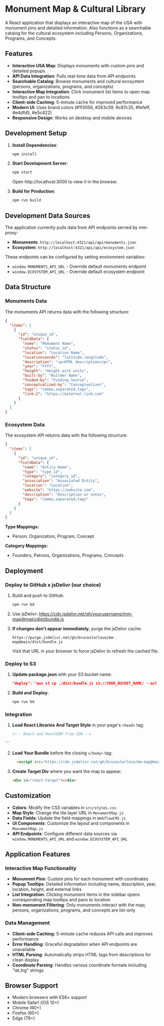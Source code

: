 # Monument Map & Cultural Library

A React application that displays an interactive map of the USA with monument pins and detailed information. Also functions as a searchable catalog for the cultural ecosystem including Persons, Organizations, Programs, and Concepts.

## Features

- **Interactive USA Map**: Displays monuments with custom pins and detailed popups
- **API Data Integration**: Pulls real-time data from API endpoints
- **Searchable Catalog**: Browse monuments and cultural ecosystem (persons, organizations, programs, and concepts)
- **Interactive Map Integration**: Click monument list items to open map tooltips and pan to locations
- **Client-side Caching**: 5-minute cache for improved performance
- **Modern UI**: Uses brand colors (#1f3056, #263c59, #c87c35, #fefeff, #e4dfd5, #e5c422)
- **Responsive Design**: Works on desktop and mobile devices

## Development Setup

1. **Install Dependencies**:

   ```bash
   npm install
   ```

2. **Start Development Server**:

   ```bash
   npm start
   ```

   Open http://localhost:3000 to view it in the browser.

3. **Build for Production**:
   ```bash
   npm run build
   ```

## Development Data Sources

The application currently pulls data from API endpoints served by mm-proxy:

- **Monuments**: `http://localhost:4321/api/api/monuments.json`
- **Ecosystem**: `http://localhost:4321/api/api/ecosystem.json`

These endpoints can be configured by setting environment variables:

- `window.MONUMENTS_API_URL` - Override default monuments endpoint
- `window.ECOSYSTEM_API_URL` - Override default ecosystem endpoint

## Data Structure

### Monuments Data

The monuments API returns data with the following structure:

```json
{
  "items": [
    {
      "id": "unique_id",
      "fieldData": {
        "name": "Monument Name",
        "status": "status_id",
        "location": "Location Name",
        "locationcoords": "latitude,longitude",
        "description": "<p>HTML description</p>",
        "year": "YYYY",
        "height": "Height with units",
        "built-by": "Builder Name",
        "funded-by": "Funding Source",
        "conceptualized-by": "Conceptualizer",
        "tags": "comma,separated,tags",
        "link-2": "https://external-link.com"
      }
    }
  ]
}
```

### Ecosystem Data

The ecosystem API returns data with the following structure:

```json
{
  "items": [
    {
      "id": "unique_id",
      "fieldData": {
        "name": "Entity Name",
        "type": "type_id",
        "category": "category_id",
        "association": "Associated Entity",
        "location": "Location",
        "website": "https://website.com",
        "description": "Description or notes",
        "tags": "comma,separated,tags"
      }
    }
  ]
}
```

**Type Mappings:**

- Person, Organization, Program, Concept

**Category Mappings:**

- Founders, Patrons, Organizations, Programs, Concepts

## Deployment

### Deploy to GitHub x jsDelivr (our choice)

1. Build and push to GitHub:
   ```bash
   npm run bd
   ```

2. Use jsDelivr: https://cdn.jsdelivr.net/gh/yourusername/mm-map@main/dist/bundle.js

3. **If changes don't appear immediately**, purge the jsDelivr cache:
   ```
   https://purge.jsdelivr.net/gh/brucestarlove/mm-map@main/dist/bundle.js
   ```
   Visit that URL in your browser to force jsDelivr to refresh the cached file.

### Deploy to S3

1. **Update package.json** with your S3 bucket name:

   ```json
   "deploy": "aws s3 cp ./dist/bundle.js s3://YOUR_BUCKET_NAME/ --acl public-read"
   ```

2. **Build and Deploy**:
   ```bash
   npm run bd
   ```

### Integration

1. **Load React Libraries And Target Style** in your page's `<head>` tag:

   ```html
   <!-- React and ReactDOM from CDN -->
  <script src="https://unpkg.com/react@19.1.1/umd/react.production.min.js" crossorigin></script>
  <script src="https://unpkg.com/react-dom@19.1.1/umd/react-dom.production.min.js" crossorigin></script>
  <!-- Leaflet CSS for the map -->
  <link rel="stylesheet" href="https://unpkg.com/leaflet@1.9.4/dist/leaflet.css" />
  <style>
    #react-target {
      width: 100%;
      height: 80vh;
      min-height: 600px;
      border-radius: 12px;
      overflow: hidden;
      box-shadow: 0 8px 32px rgba(31, 48, 86, 0.2);
    }
  </style>
   ```

2. **Load Your Bundle** before the closing `</body>` tag:

   ```html
     <script src="https://cdn.jsdelivr.net/gh/brucestarlove/mm-map@main/dist/bundle.js"></script>
   ```

3. **Create Target Div** where you want the map to appear:

   ```html
   <div id="react-target"></div>
   ```

## Customization

- **Colors**: Modify the CSS variables in `src/styles.css`
- **Map Style**: Change the tile layer URL in `MonumentMap.js`
- **Data Fields**: Update the field mappings in `WebflowCMS.js`
- **UI Components**: Customize the layout and components in `MonumentMap.js`
- **API Endpoints**: Configure different data sources via `window.MONUMENTS_API_URL` and `window.ECOSYSTEM_API_URL`

## Application Features

### Interactive Map Functionality

- **Monument Pins**: Custom pins for each monument with coordinates
- **Popup Tooltips**: Detailed information including name, description, year, location, height, and external links
- **List Integration**: Clicking monument items in the sidebar opens corresponding map tooltips and pans to location
- **Non-monument Filtering**: Only monuments interact with the map; persons, organizations, programs, and concepts are list-only

### Data Management

- **Client-side Caching**: 5-minute cache reduces API calls and improves performance
- **Error Handling**: Graceful degradation when API endpoints are unavailable
- **HTML Parsing**: Automatically strips HTML tags from descriptions for clean display
- **Coordinate Parsing**: Handles various coordinate formats including "lat,lng" strings

## Browser Support

- Modern browsers with ES6+ support
- Mobile Safari (iOS 10+)
- Chrome (60+)
- Firefox (60+)
- Edge (79+)
